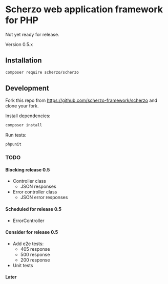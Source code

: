 # Scherzo web application framework for PHP

Not yet ready for release.

Version 0.5.x

## Installation
```bash
composer require scherzo/scherzo
```

## Development

Fork this repo from https://github.com/scherzo-framework/scherzo and clone your fork.

Install dependencies:
```bash
composer install
```

Run tests:
```bash
phpunit
```

### TODO

#### Blocking release 0.5
- Controller class
  - JSON responses
- Error controller class
  - JSON error responses

#### Scheduled for release 0.5
- ErrorController

#### Consider for release 0.5

- Add e2e tests:
  - 405 response
  - 500 response
  - 200 response
- Unit tests


#### Later
